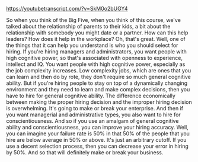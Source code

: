 https://youtubetranscript.com/?v=SkM0o2bUGY4

 So when you think of the Big Five, when you think of this course, we've talked about the relationship of parents to their kids, a bit about the relationship with somebody you might date or a partner. How can this help leaders? How does it help in the workplace? Oh, that's great. Well, one of the things that it can help you understand is who you should select for hiring. If you're hiring managers and administrators, you want people with high cognitive power, so that's associated with openness to experience, intellect and IQ. You want people with high cognitive power, especially as the job complexity increases. Low complexity jobs, which are ones that you can learn and then do by rote, they don't require so much general cognitive ability. But if you're hiring people to stay on top of a dynamically changing environment and they need to learn and make complex decisions, then you have to hire for general cognitive ability. The difference economically between making the proper hiring decision and the improper hiring decision is overwhelming. It's going to make or break your enterprise. And then if you want managerial and administrative types, you also want to hire for conscientiousness. And so if you use an amalgam of general cognitive ability and conscientiousness, you can improve your hiring accuracy. Well, you can imagine your failure rate is 50% in that 50% of the people that you hire are below average in 50% or above. It's just an arbitrary cutoff. If you use a decent selection process, then you can decrease your error in hiring by 50%. And so that will definitely make or break your business.